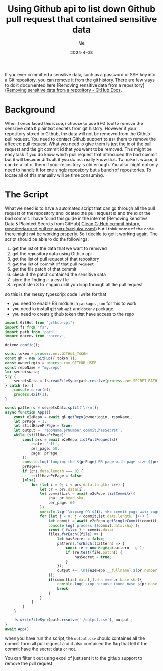 ﻿---
title: Using Github api to list down Github pull request that contained sensitive data
description: If you’ve accidentally committed sensitive data (like passwords or SSH keys) to a Git repository, you can remove it from the git history1. However, if your repository is hosted on GitHub, the data won’t be removed from the associated pull requests2. To streamline this process, an automated TypeScript script is proposed. It identifies sensitive data in pull requests, retrieves repository data using the GitHub API, and generates an output.csv file with relevant information. This script simplifies maintaining clean repositories. 🚀
date: '2024-4-08'
categories:
  - git
image: /images/Managing-Multiple-Git-SSH-Keys-for-Git-on-Windows.jpg
author: Me
published: true
---

If you ever committed a  sensitive data, such as a password or SSH key into a Git repository, you can remove it from the git history. There are few ways to do it documented here [Removing sensitive data from a repository]([Removing sensitive data from a repository - GitHub Docs](https://docs.github.com/en/authentication/keeping-your-account-and-data-secure/removing-sensitive-data-from-a-repository).

# Background
When I once faced this issue, i choose to use BFG tool to remove the sensitive data & plaintext secrets from git history. However if your repository stored in Github, the data will not be removed from the Github pull request. You need to contact Github support to ask them to remove the affected pull request.
What you need to give them is just the id of the pull request and the git commit id that you want to be removed. This might be easy task if you do know which pull request that introduced the bad commit but it will become difficult if you do not really know that. To make it worse, it can be a lot of them if your repository is old enough. You also might not only need to handle it for one single repository but a bunch of repositories. To locate all of this manually will be time consuming.
# The Script
What we need is to have a automated script that can go through all the pull request of the repository and located the pull request id and the id of the bad commit.
I have found this guide in the internet [Removing Sensitive Data & Plaintext Secrets from GitHub]([Clean GitHub commit history, repositories and pull requests (secjuice.com)](https://www.secjuice.com/github-complete-cleaning-sensitive-secrets/)) but i think some of the code there might not be working properly.  So i decide to get it working again.
The script should be able to do the followings:
1. get the list of the data that we want to removed
2. get the repository data using Github api
3. get the list of pull request of that repository
4. get the list of commit of that pull request
5. get the file patch of that commit
6. check if the patch contained the sensitive data
7. store the finding in a csv file
8. repeat step 3 to 7 again until you loop through all the pull request

so this is the messy typescript code i write for that
- you need to enable ES module in `package.json` for this to work
- you need to install `github-api` and `dotenv` package
- you need to create github token that have access to the repo

```typescript
import GitHub from "github-api";
import fs from 'fs';
import path from 'path';
import dotenv from 'dotenv';

dotenv.config();

const token = process.env.GITHUB_TOKEN
const gh = new GitHub({ token });
const ownerLogin = process.env.GITHUB_USER
const repoName = "my.repo"
let secretsData;
try {
    secretsData = fs.readFileSync(path.resolve(process.env.SECRET_PATH)).toString();
} catch (e) {
    console.error(e);
    process.exit(1);
}

const patterns = secretsData.split('\r\n');
async function App(){
    const e2eRepo = await gh.getRepo(ownerLogin, repoName);
    let prPage = 1;
    let stillHavePrPage = true;
    let output = 'repoName,prNumber,commit,hasSecret';
    while (stillHavePrPage){
        const prs = await e2eRepo.listPullRequests({
            state: 'all',
            per_page: 50,
            page: prPage
        });
        console.log(`looping the ${prPage} PR page with page size ${prs.data.length}`);
        prPage++;
        if (prs.data.length === 0) {
            stillHavePrPage = false;
        }else{
            for (let i = 0; i < prs.data.length; i++) {
                let pr = prs.data[i];
                let commitList = await e2eRepo.listCommits({
                    sha: pr.head.sha,
                    per_page: 60
                })
                console.log(`looping PR ${i}, the commit page with page size ${commitList.data.length}`);
                for (let j = 0; j < commitList.data.length; j++) {
                    let commit = await e2eRepo.getSingleCommit(commitList.data[j].sha)
                    console.log(`process ${commit.data.sha}`);
                    const { files } = commit.data;
                    files.forEach((file) => {
                        let hasSecret = false;
                        patterns.forEach((pattern) => {
                            const re = new RegExp(pattern, 'g');
                            if (re.test(file.patch)) {
                                hasSecret = true;
                            }
                        });
                        output += `\n${e2eRepo.__fullname},${pr.number},${commit.data.sha},${hasSecret}`;
                    });
                    if(commitList.data[j].sha === pr.base.sha){
                        console.log(`stop because found base ${pr.base.sha}`);
                        break;
                    }
                }
            }
        }
    }

    fs.writeFileSync(path.resolve('./output.csv'), output);
}
await App()
```

when you have run this script, the `output.csv` should contained all the commit form all pull request and it also contained the flag that tell if the commit have the secret data or not.

You can filter it out using excel of just sent it to the github support to remove the pull request